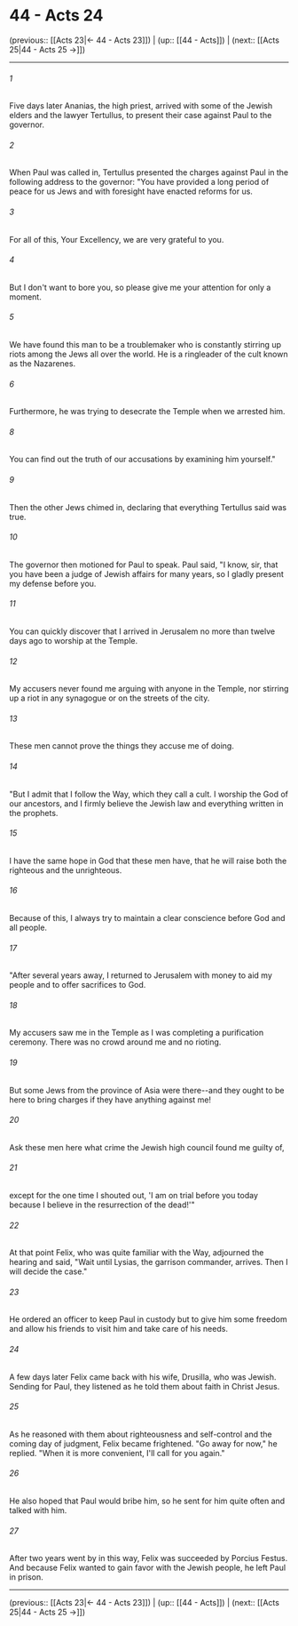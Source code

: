 # 44 - Acts 24

(previous:: [[Acts 23|← 44 - Acts 23]]) | (up:: [[44 - Acts]]) | (next:: [[Acts 25|44 - Acts 25 →]])

***


###### 1 
Five days later Ananias, the high priest, arrived with some of the Jewish elders and the lawyer Tertullus, to present their case against Paul to the governor. 

###### 2 
When Paul was called in, Tertullus presented the charges against Paul in the following address to the governor: "You have provided a long period of peace for us Jews and with foresight have enacted reforms for us. 

###### 3 
For all of this, Your Excellency, we are very grateful to you. 

###### 4 
But I don't want to bore you, so please give me your attention for only a moment. 

###### 5 
We have found this man to be a troublemaker who is constantly stirring up riots among the Jews all over the world. He is a ringleader of the cult known as the Nazarenes. 

###### 6 
Furthermore, he was trying to desecrate the Temple when we arrested him. 

###### 8 
You can find out the truth of our accusations by examining him yourself." 

###### 9 
Then the other Jews chimed in, declaring that everything Tertullus said was true. 

###### 10 
The governor then motioned for Paul to speak. Paul said, "I know, sir, that you have been a judge of Jewish affairs for many years, so I gladly present my defense before you. 

###### 11 
You can quickly discover that I arrived in Jerusalem no more than twelve days ago to worship at the Temple. 

###### 12 
My accusers never found me arguing with anyone in the Temple, nor stirring up a riot in any synagogue or on the streets of the city. 

###### 13 
These men cannot prove the things they accuse me of doing. 

###### 14 
"But I admit that I follow the Way, which they call a cult. I worship the God of our ancestors, and I firmly believe the Jewish law and everything written in the prophets. 

###### 15 
I have the same hope in God that these men have, that he will raise both the righteous and the unrighteous. 

###### 16 
Because of this, I always try to maintain a clear conscience before God and all people. 

###### 17 
"After several years away, I returned to Jerusalem with money to aid my people and to offer sacrifices to God. 

###### 18 
My accusers saw me in the Temple as I was completing a purification ceremony. There was no crowd around me and no rioting. 

###### 19 
But some Jews from the province of Asia were there--and they ought to be here to bring charges if they have anything against me! 

###### 20 
Ask these men here what crime the Jewish high council found me guilty of, 

###### 21 
except for the one time I shouted out, 'I am on trial before you today because I believe in the resurrection of the dead!'" 

###### 22 
At that point Felix, who was quite familiar with the Way, adjourned the hearing and said, "Wait until Lysias, the garrison commander, arrives. Then I will decide the case." 

###### 23 
He ordered an officer to keep Paul in custody but to give him some freedom and allow his friends to visit him and take care of his needs. 

###### 24 
A few days later Felix came back with his wife, Drusilla, who was Jewish. Sending for Paul, they listened as he told them about faith in Christ Jesus. 

###### 25 
As he reasoned with them about righteousness and self-control and the coming day of judgment, Felix became frightened. "Go away for now," he replied. "When it is more convenient, I'll call for you again." 

###### 26 
He also hoped that Paul would bribe him, so he sent for him quite often and talked with him. 

###### 27 
After two years went by in this way, Felix was succeeded by Porcius Festus. And because Felix wanted to gain favor with the Jewish people, he left Paul in prison.

***

(previous:: [[Acts 23|← 44 - Acts 23]]) | (up:: [[44 - Acts]]) | (next:: [[Acts 25|44 - Acts 25 →]])
